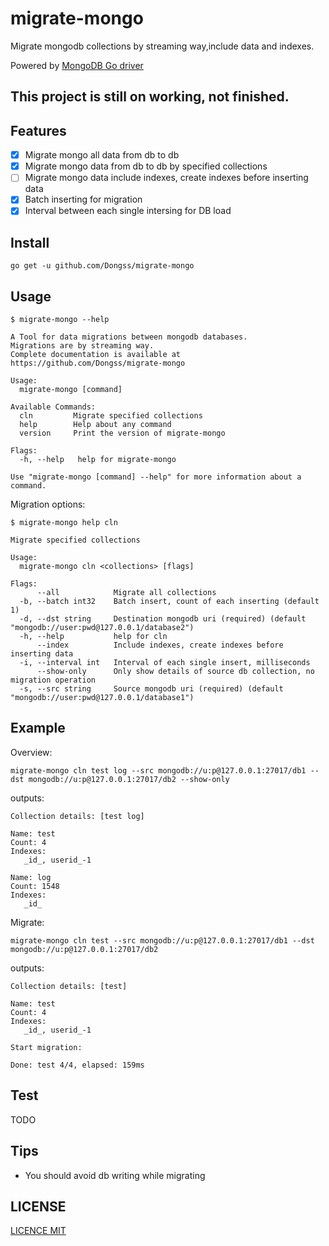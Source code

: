 # migrate-mongo
Migrate mongodb collections by streaming way,include data and indexes. 

Powered by [MongoDB Go driver](https://github.com/mongodb/mongo-go-driver)

## This project is still on working, not finished.

## Features

* [x] Migrate mongo all data from db to db
* [x] Migrate mongo data from db to db by specified collections
* [ ] Migrate mongo data include indexes, create indexes before inserting data
* [x] Batch inserting for migration
* [x] Interval between each single intersing for DB load

## Install

`go get -u github.com/Dongss/migrate-mongo`

## Usage

```
$ migrate-mongo --help

A Tool for data migrations between mongodb databases.
Migrations are by streaming way.
Complete documentation is available at https://github.com/Dongss/migrate-mongo

Usage:
  migrate-mongo [command]

Available Commands:
  cln         Migrate specified collections
  help        Help about any command
  version     Print the version of migrate-mongo

Flags:
  -h, --help   help for migrate-mongo

Use "migrate-mongo [command] --help" for more information about a command.
```
Migration options:

```
$ migrate-mongo help cln

Migrate specified collections

Usage:
  migrate-mongo cln <collections> [flags]

Flags:
      --all            Migrate all collections
  -b, --batch int32    Batch insert, count of each inserting (default 1)
  -d, --dst string     Destination mongodb uri (required) (default "mongodb://user:pwd@127.0.0.1/database2")
  -h, --help           help for cln
      --index          Include indexes, create indexes before inserting data
  -i, --interval int   Interval of each single insert, milliseconds
      --show-only      Only show details of source db collection, no migration operation
  -s, --src string     Source mongodb uri (required) (default "mongodb://user:pwd@127.0.0.1/database1")
```

## Example

Overview:

`migrate-mongo cln test log --src mongodb://u:p@127.0.0.1:27017/db1 --dst mongodb://u:p@127.0.0.1:27017/db2 --show-only`

outputs:

```
Collection details: [test log]

Name: test
Count: 4
Indexes:
   _id_, userid_-1

Name: log
Count: 1548
Indexes:
   _id_
```

Migrate:

`migrate-mongo cln test --src mongodb://u:p@127.0.0.1:27017/db1 --dst mongodb://u:p@127.0.0.1:27017/db2`

outputs:

```
Collection details: [test]

Name: test
Count: 4
Indexes:
   _id_, userid_-1

Start migration:

Done: test 4/4, elapsed: 159ms
```

## Test

TODO

## Tips

* You should avoid db writing while migrating

## LICENSE

[LICENCE MIT](https://github.com/Dongss/migrate-mongo/blob/master/LICENSE)
